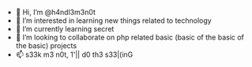 - 👋 Hi, I’m @h4ndl3m3n0t
- 👀 I’m interested in learning new things related to technology
- 🌱 I’m currently learning secret
- 💞️ I’m looking to collaborate on php related basic (basic of the basic of the basic) projects
- 📫 s33k m3 n0t, 1'|| d0 th3 s33|(inG

<!---
h4ndl3m3n0t/h4ndl3m3n0t is a ✨ special ✨ repository because its `README.md` (this file) appears on your GitHub profile.
You can click the Preview link to take a look at your changes.
--->
